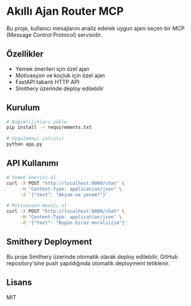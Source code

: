 # Akıllı Ajan Router MCP

Bu proje, kullanıcı mesajlarını analiz ederek uygun ajanı seçen bir MCP (Message Control Protocol) servisidir.

## Özellikler

- Yemek önerileri için özel ajan
- Motivasyon ve koçluk için özel ajan
- FastAPI tabanlı HTTP API
- Smithery üzerinde deploy edilebilir

## Kurulum

```bash
# Bağımlılıkları yükle
pip install -r requirements.txt

# Uygulamayı çalıştır
python app.py
```

## API Kullanımı

```bash
# Yemek önerisi al
curl -X POST "http://localhost:8000/chat" \
     -H "Content-Type: application/json" \
     -d '{"text": "Akşam ne yesem?"}'

# Motivasyon mesajı al
curl -X POST "http://localhost:8000/chat" \
     -H "Content-Type: application/json" \
     -d '{"text": "Bugün biraz moralsizim"}'
```

## Smithery Deployment

Bu proje Smithery üzerinde otomatik olarak deploy edilebilir. GitHub repository'sine push yapıldığında otomatik deployment tetiklenir.

## Lisans

MIT 